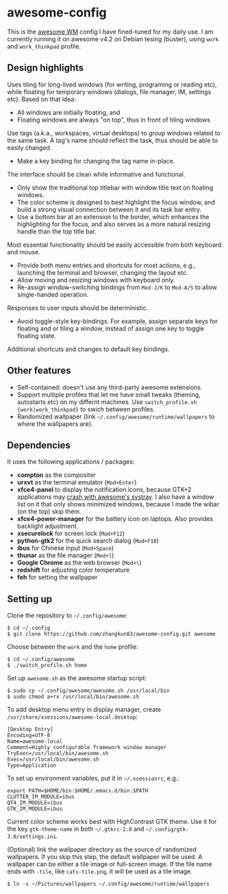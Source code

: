 # awesome-config

This is the [awesome WM](http://awesome.naquadah.org/) config I have
fined-tuned for my daily use.  I am currently running it on awesome
v4.2 on Debian tesing (buster), using `work` and `work_thinkpad`
profile.

## Design highlights ##

Uses tiling for long-lived windows (for writing, programing or reading
etc), while floating for temporary windows (dialogs, file manager, IM,
settings etc).  Based on that idea:

  - All windows are initially floating, and
  - Floating windows are always "on top", thus in front of tiling windows

Use tags (a.k.a., workspaces, virtual desktops) to group windows
related to the same task.  A tag's name should reflect the task, thus
should be able to easily changed.

  - Make a key binding for changing the tag name in-place.

The interface should be clean while informative and functional.

  - Only show the traditional top titlebar with window title text on
    floating windows.
  - The color scheme is designed to best highlight the focus window,
    and build a strong visual connection between it and its task bar
    entry.
  - Use a bottom bar at an extension to the border, which enhances the
    highlighting for the focus, and also serves as a more natural
    resizing handle than the top title bar.

Most essential functionality should be easily accessible from both
keyboard and mouse.

  - Provide both menu entries and shortcuts for most actions, e.g.,
    launching the terminal and browser, changing the layout etc.
  - Allow moving and resizing windows with keyboard only.
  - Re-assign window-switching bindings from `Mod-J/K` to `Mod-A/S`
    to allow single-handed operation.

Responses to user inputs should be deterministic.

  - Avoid toggle-style key-bindings.  For example, assign separate keys
    for floating and or tiling a window, instead of assign one key to
    toggle floating state.

Additional shortcuts and changes to default key bindings.

## Other features ##
 - Self-contained: doesn't use any third-party awesome extensions.
 - Support multiple profiles that let me have small tweaks (theming,
   autostarts etc) on my differnt machines. Use `switch_profile.sh
   {work|work_thinkpad}` to swich between profiles.
 - Randomized wallpaper (link `~/.config/awesome/runtime/wallpapers`
   to where the wallpapers are).

## Dependencies ##
It uses the following applications / packages:
 - __compton__ as the compositer
 - __urxvt__ as the terminal emulator (`Mod+Enter`)
 - __xfce4-panel__ to display the notification icons, because GTK+2
   applications may
   [crash with awesome's systray](https://github.com/awesomeWM/awesome/issues/891).
   I also have a window list on it that only shows minimized windows,
   because I made the wibar (on the top) skip them.
 - __xfce4-power-manager__ for the battery icon on laptops.  Also
   provides backlight adjustment.
 - __xsecurelock__ for screen lock (`Mod+F12`)
 - __python-gtk2__ for the quick search dialog (`Mod+F10`)
 - __ibus__ for Chinese input (`Mod+Space`)
 - __thunar__ as the file manager (`Mod+]`)
 - __Google Chrome__ as the web browser (`Mod+\`)
 - __redshift__ for adjusting color temperature
 - __feh__ for setting the wallpaper

## Setting up
Clone the repository to `~/.config/awesome`:
```
$ cd ~/.config
$ git clone https://github.com/zhangkun83/awesome-config.git awesome
```

Choose between the `work` and the `home` profile:
```
$ cd ~/.config/awesome
$ ./switch_profile.sh home
```

Set up `awesome.sh` as the awesome startup script:
```
$ sudo cp ~/.config/awesome/awesome.sh /usr/local/bin
$ sudo chmod a+rx /usr/local/bin/awesome.sh
```

To add desktop menu entry in display manager, create
`/usr/share/xsessions/awesome-local.desktop`:
```
[Desktop Entry]
Encoding=UTF-8
Name=awesome-local
Comment=Highly configurable framework window manager
TryExec=/usr/local/bin/awesome.sh
Exec=/usr/local/bin/awesome.sh
Type=Application
```

To set up environment variables, put it in `~/.xsessionrc`, e.g.:
```
export PATH=$HOME/bin:$HOME/.emacs.d/bin:$PATH
CLUTTER_IM_MODULE=ibus
QT4_IM_MODULE=ibus
GTK_IM_MODULE=ibus
```

Current color scheme works best with HighContrast GTK theme.  Use it
for the key `gtk-theme-name` in both `~/.gtkrc-2.0` and
`~/.config/gtk-3.0/settings.ini`.

(Optional) link the wallpaper directory as the source of randomized wallpapers. If you skip this step,
the default wallpaper will be used.  A wallpaper can be either a tile image or full-screen image.  If
the file name ends with `-tile`, like `cats-tile.png`, it will be used as a tile image.

```
$ ln -s ~/Pictures/wallpapers ~/.config/awesome/runtime/wallpapers
```
